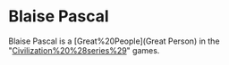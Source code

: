 # Blaise Pascal

Blaise Pascal is a [Great%20People](Great Person) in the "[Civilization%20%28series%29](Civilization)" games.